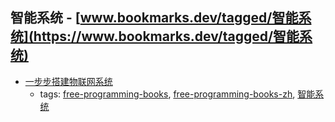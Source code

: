智能系统 - [www.bookmarks.dev/tagged/智能系统](https://www.bookmarks.dev/tagged/智能系统)
---
* [一步步搭建物联网系统](https://github.com/phodal/designiot)
    * tags: [free-programming-books](../tagged/free-programming-books.md), [free-programming-books-zh](../tagged/free-programming-books-zh.md), [智能系统](../tagged/智能系统.md)
